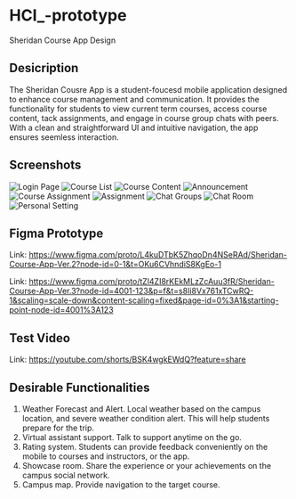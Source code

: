 # HCI_-prototype
Sheridan Course App Design

## Desicription
The Sheridan Cousre App is a student-foucesd mobile application designed to enhance course management and communication. It provides the functionality for students to view current term courses, access course content, tack assignments, and engage in course group chats with peers. With a clean and straightforward UI and intuitive navigation, the app ensures seemless interaction.

## Screenshots

![Login Page](https://github.com/user-attachments/assets/508c8b25-6e4f-4fa3-b586-3c2414dbd1ac)
![Course List](https://github.com/user-attachments/assets/ee53744b-2146-4bda-8e5d-8dfeaef7e552)
![Course Content](https://github.com/user-attachments/assets/28aa6cdb-db31-4948-a5fe-1f7a8d0ca923)
![Announcement](https://github.com/user-attachments/assets/eba96452-4ee4-4200-8efc-d1f2fb3907e7)
![Course Assignment](https://github.com/user-attachments/assets/33a5be35-e843-4721-8d1a-55b2e9e436e3)
![Assignment](https://github.com/user-attachments/assets/73e75135-3d9b-4a9c-bf02-2aa26801d875)
![Chat Groups](https://github.com/user-attachments/assets/a2122eea-3b1a-4e45-b69f-4caf11b86f69)
![Chat Room](https://github.com/user-attachments/assets/fc82f2f2-5301-4726-b59a-74396a5a08ea)
![Personal Setting](https://github.com/user-attachments/assets/154f6a47-ab1c-46d1-a1b3-ec220afed93e)

## Figma Prototype 
Link: https://www.figma.com/proto/L4kuDTbK5ZhqoDn4NSeRAd/Sheridan-Course-App-Ver.2?node-id=0-1&t=OKu6CVhndiS8KgEo-1

Link: https://www.figma.com/proto/tZl4ZI8rKEkMLzZcAuu3fR/Sheridan-Course-App-Ver.3?node-id=4001-123&p=f&t=s8Ii8Vx761xTCwRQ-1&scaling=scale-down&content-scaling=fixed&page-id=0%3A1&starting-point-node-id=4001%3A123

## Test Video
Link: https://youtube.com/shorts/BSK4wgkEWdQ?feature=share

## Desirable Functionalities
1. Weather Forecast and Alert. Local weather based on the campus location, and severe weather condition alert. This will help students prepare for the trip.
2. Virtual assistant support. Talk to support anytime on the go.
3. Rating system. Students can provide feedback conveniently on the mobile to courses and instructors, or the app.
4. Showcase room. Share the experience or your achievements on the campus social network.
5. Campus map. Provide navigation to the target course. 
